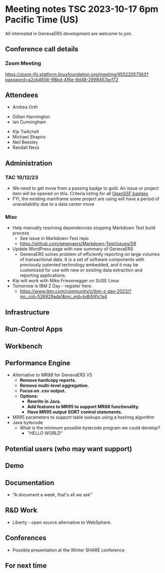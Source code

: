 # Meeting notes TSC 2023-10-17 6pm Pacific Time (US)
All interested in GenevaERS development are welcome to join.
## Conference call details
### Zoom Meeting
https://zoom-lfx.platform.linuxfoundation.org/meeting/95522057563?password=a2cb4656-98bd-4f6e-9d48-2998457acf72
## Attendees 
- Andrea Orth
<!-- - Bob McCormack -->
<!-- - Eugene Morrow -->
- Gillian Hannington
- Ian Cunningham
<!-- - Jeff Horner --> 
- Kip Twitchell 
- Michael Shapiro
- Neil Beesley 
- Randall Ness
## Administration

### TAC 10/12/23

- We need to get move from a passing badge to gold. An issue or project item will be opened on this. Criteria listing for all [OpenSSF badges](https://www.bestpractices.dev/en/criteria)
- FYI, the existing mainframe some project are using will have a period of unavailability due to a data center move

### Misc
- Help manually resolving dependencies stopping Markdown Test build process
  - See issue in Markdown-Test repo  
  - https://github.com/genevaers/Markdown-Test/issues/58
- Update WordPress page with new summary of GenevaERS
  - GenevaERS solves problem of efficiently reporting on large volumes of transactional data. It is a set of software components with previously patented technology embedded, and it may be customized for use with new or existing data extraction and reporting applications.
- Kip will work with Mike Friesenegger on SUSE Linux
- Tomorrow is IBM Z Day - register here: 
  - https://www.ibm.com/community/z/ibm-z-day-2023/?mc_cid=526929ada1&mc_eid=bdb591c1a4

## Infrastructure
## Run-Control Apps
## Workbench
## Performance Engine
- Alternative to MR88 for GenevaERS V5
  - **Remove hardcopy reports.**
  - **Remove multi-level aggregation.**
  - **Focus on .csv output.**
  - **Options:**
    - **Rewrite in Java.**
    - **Add features to MR95 to support MR88 functionality.**
    - **Have MR95 output SORT control statements.**
- MR95 parameters to support table lookups using a hashing algorithm  
- Java bytecode 
  - What is the minimum possible bytecode program we could develop?
    - "HELLO WORLD"
## Potential users (who may want support)
## Demo
## Documentation
- "A document a week, that's all we ask" 
## R&D Work
- Liberty - open source alternative to WebSphere.
## Conferences 
- Possible presentation at the Winter SHARE conference 
## For next time 
